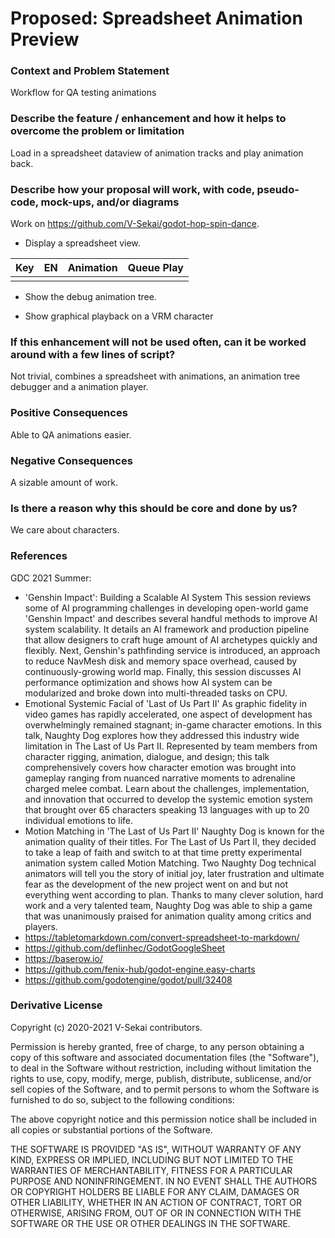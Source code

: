 # Proposed: Spreadsheet Animation Preview

### Context and Problem Statement

Workflow for QA testing animations

### Describe the feature / enhancement and how it helps to overcome the problem or limitation

Load in a spreadsheet dataview of animation tracks and play animation back.

### Describe how your proposal will work, with code, pseudo-code, mock-ups, and/or diagrams

Work on https://github.com/V-Sekai/godot-hop-spin-dance.

- Display a spreadsheet view.

| Key | EN  | Animation | Queue Play |
| --- | --- | --------- | ---------- |
|     |     |           |            |

- Show the debug animation tree.

- Show graphical playback on a VRM character

### If this enhancement will not be used often, can it be worked around with a few lines of script?

Not trivial, combines a spreadsheet with animations, an animation tree debugger and a animation player.

### Positive Consequences

Able to QA animations easier.

### Negative Consequences

A sizable amount of work.

### Is there a reason why this should be core and done by us?

We care about characters.

### References

GDC 2021 Summer:

- 'Genshin Impact': Building a Scalable AI System
  This session reviews some of AI programming challenges in developing open-world game 'Genshin Impact' and describes several handful methods to improve AI system scalability. It details an AI framework and production pipeline that allow designers to craft huge amount of AI archetypes quickly and flexibly. Next, Genshin's pathfinding service is introduced, an approach to reduce NavMesh disk and memory space overhead, caused by continuously-growing world map. Finally, this session discusses AI performance optimization and shows how AI system can be modularized and broke down into multi-threaded tasks on CPU.
- Emotional Systemic Facial of 'Last of Us Part II'
  As graphic fidelity in video games has rapidly accelerated, one aspect of development has overwhelmingly remained stagnant; in-game character emotions. In this talk, Naughty Dog explores how they addressed this industry wide limitation in The Last of Us Part II. Represented by team members from character rigging, animation, dialogue, and design; this talk comprehensively covers how character emotion was brought into gameplay ranging from nuanced narrative moments to adrenaline charged melee combat. Learn about the challenges, implementation, and innovation that occurred to develop the systemic emotion system that brought over 65 characters speaking 13 languages with up to 20 individual emotions to life.
- Motion Matching in 'The Last of Us Part II'
  Naughty Dog is known for the animation quality of their titles. For The Last of Us Part II, they decided to take a leap of faith and switch to at that time pretty experimental animation system called Motion Matching. Two Naughty Dog technical animators will tell you the story of initial joy, later frustration and ultimate fear as the development of the new project went on and but not everything went according to plan. Thanks to many clever solution, hard work and a very talented team, Naughty Dog was able to ship a game that was unanimously praised for animation quality among critics and players.
- https://tabletomarkdown.com/convert-spreadsheet-to-markdown/
- https://github.com/deflinhec/GodotGoogleSheet
- https://baserow.io/
- https://github.com/fenix-hub/godot-engine.easy-charts
- https://github.com/godotengine/godot/pull/32408

### Derivative License

Copyright (c) 2020-2021 V-Sekai contributors.

Permission is hereby granted, free of charge, to any person obtaining a copy
of this software and associated documentation files (the "Software"), to deal
in the Software without restriction, including without limitation the rights
to use, copy, modify, merge, publish, distribute, sublicense, and/or sell
copies of the Software, and to permit persons to whom the Software is
furnished to do so, subject to the following conditions:

The above copyright notice and this permission notice shall be included in all
copies or substantial portions of the Software.

THE SOFTWARE IS PROVIDED "AS IS", WITHOUT WARRANTY OF ANY KIND, EXPRESS OR
IMPLIED, INCLUDING BUT NOT LIMITED TO THE WARRANTIES OF MERCHANTABILITY,
FITNESS FOR A PARTICULAR PURPOSE AND NONINFRINGEMENT. IN NO EVENT SHALL THE
AUTHORS OR COPYRIGHT HOLDERS BE LIABLE FOR ANY CLAIM, DAMAGES OR OTHER
LIABILITY, WHETHER IN AN ACTION OF CONTRACT, TORT OR OTHERWISE, ARISING FROM,
OUT OF OR IN CONNECTION WITH THE SOFTWARE OR THE USE OR OTHER DEALINGS IN THE
SOFTWARE.
